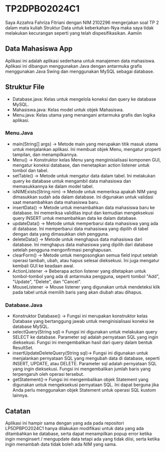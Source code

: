 # TP2DPBO2024C1
Saya Azzahra Fahriza Fitriani dengan NIM 2102296 mengerjakan soal TP 2 dalam mata kuliah Struktur Data untuk keberkahan-Nya maka saya tidak melakukan kecurangan seperti yang telah dispesifikasikan. Aamiin

## Data Mahasiswa App
Aplikasi ini adalah aplikasi sederhana untuk manajemen data mahasiswa. Aplikasi ini dibangun menggunakan Java dengan antarmuka grafis menggunakan Java Swing dan menggunakan MySQL sebagai database.

## Struktur File
- Database.java: Kelas untuk mengelola koneksi dan query ke database MySQL.
- Mahasiswa.java: Kelas model untuk objek Mahasiswa.
- Menu.java: Kelas utama yang menangani antarmuka grafis dan logika aplikasi.

### Menu.Java
- main(String[] args) -> Metode main yang merupakan titik masuk utama untuk menjalankan
  aplikasi. Ini membuat objek Menu, mengatur properti tampilan, dan menampilkannya.
- Menu() -> Konstruktor kelas Menu yang menginisialisasi komponen GUI, mengatur koneksi database, dan menetapkan action listener untuk tombol dan tabel.
- setTable() -> Metode untuk mengatur data dalam tabel. Ini melakukan query ke database untuk mengambil data mahasiswa dan memasukkannya ke dalam model tabel.
- isNIMExists(String nim) -> Metode untuk memeriksa apakah NIM yang dimasukkan sudah ada dalam database. Ini digunakan untuk validasi saat menambahkan data mahasiswa baru.
- insertData() -> Metode untuk menambahkan data mahasiswa baru ke database. Ini memeriksa validitas input dan kemudian mengeksekusi query INSERT untuk menambahkan data ke dalam database.
- updateData() -> Metode untuk memperbarui data mahasiswa yang ada di database. Ini memperbarui data mahasiswa yang dipilih di tabel dengan data yang dimasukkan oleh pengguna.
- deleteData() -> Metode untuk menghapus data mahasiswa dari database. Ini menghapus data mahasiswa yang dipilih dari database setelah pengguna mengonfirmasi penghapusan.
- clearForm() -> Metode untuk mengosongkan semua field input setelah operasi tambah, ubah, atau hapus selesai dieksekusi. Ini juga mengatur kembali GUI ke keadaan awal.
- ActionListener -> Beberapa action listener yang ditetapkan untuk tombol-tombol yang ada di antarmuka pengguna, seperti tombol "Add", "Update", "Delete", dan "Cancel".
- MouseListener -> Mouse listener yang digunakan untuk mendeteksi klik pada tabel untuk memilih baris yang akan diubah atau dihapus.

### Database.Java
- Konstruktor Database() -> Fungsi ini merupakan konstruktor kelas Database yang bertanggung jawab untuk menginisialisasi koneksi ke database MySQL.
- selectQuery(String sql)-> Fungsi ini digunakan untuk melakukan query SELECT ke database. Parameter sql adalah pernyataan SQL yang ingin dieksekusi. Fungsi ini mengembalikan hasil dari query dalam bentuk ResultSet.
- insertUpdateDeleteQuery(String sql)-> Fungsi ini digunakan untuk menjalankan pernyataan SQL yang mengubah data di database, seperti INSERT, UPDATE, atau DELETE. Parameter sql adalah pernyataan SQL yang ingin dieksekusi. Fungsi ini mengembalikan jumlah baris yang terpengaruh oleh operasi tersebut.
- getStatement()-> Fungsi ini mengembalikan objek Statement yang digunakan untuk mengeksekusi pernyataan SQL. Ini dapat berguna jika Anda perlu menggunakan objek Statement untuk operasi SQL kustom lainnya.


## Catatan
Aplikasi ini hampir sama dengan yang ada pada repositori LP5DPBPO2024C1 hanya dilakukan modifikasi untuk data yang ada ditambahkan ke database, serta dapat menampilkan popup error ketika ingin menginsert / mengupdate data tetapi ada yang tidak diisi, serta ketika ingin menambah data tidak boleh ada NIM yang sama.
